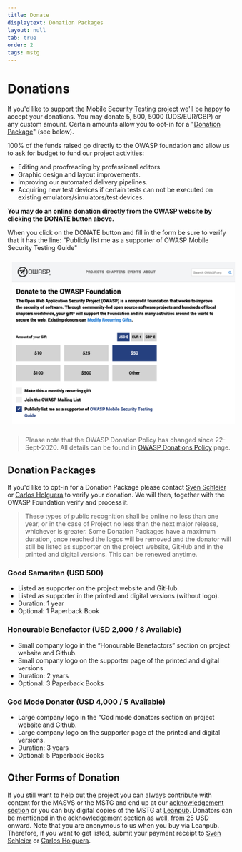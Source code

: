 ```yaml
---
title: Donate
displaytext: Donation Packages
layout: null
tab: true
order: 2
tags: mstg
---
```


# Donations

If you'd like to support the Mobile Security Testing project we'll be happy to accept your donations. You may donate 5, 500, 5000 (UDS/EUR/GBP) or any custom amount. Certain amounts allow you to opt-in for a "[Donation Package](#donation-packages)" (see below).

100% of the funds raised go directly to the OWASP foundation and allow us to ask for budget to fund our project activities:

- Editing and proofreading by professional editors.
- Graphic design and layout improvements.
- Improving our automated delivery pipelines.
- Acquiring new test devices if certain tests can not be executed on existing emulators/simulators/test devices.

**You may do an online donation directly from the OWASP website by clicking the DONATE button above.**

When you click on the DONATE button and fill in the form be sure to verify that it has the line:
"Publicly list me as a supporter of OWASP Mobile Security Testing Guide"

<img style="padding: 10px;" width="500px" src="assets/images/donation_form.png" />

> Please note that the OWASP Donation Policy has changed since 22-Sept-2020. All details can be found in [OWASP Donations Policy](https://owasp.org/www-policy/operational/donations) page.

## Donation Packages

If you'd like to opt-in for a Donation Package please contact [Sven Schleier](mailto:sven.schleier@owasp.org) or [Carlos Holguera](mailto:carlos.holguera@owasp.org) to verify your donation. We will then, together with the OWASP Foundation verify and process it.

> These types of public recognition shall be online no less than one year, or in the case of Project no less than the next major release, whichever is greater. Some Donation Packages have a maximum duration, once reached the logos will be removed and the donator will still be listed as supporter on the project website, GitHub and in the printed and digital versions. This can be renewed anytime.

### Good Samaritan (USD 500)

- Listed as supporter on the project website and GitHub.
- Listed as supporter in the printed and digital versions (without logo).
- Duration: 1 year
- Optional: 1 Paperback Book

### Honourable Benefactor (USD 2,000 / 8 Available)

- Small company logo in the “Honourable Benefactors” section on project website and Github.
- Small company logo on the supporter page of the printed and digital versions.
- Duration: 2 years
- Optional: 3 Paperback Books

### God Mode Donator (USD 4,000 / 5 Available)

- Large company logo in the “God mode donators section on project website and Github.
- Large company logo on the supporter page of the printed and digital versions.
- Duration: 3 years
- Optional: 5 Paperback Books

## Other Forms of Donation

If you still want to help out the project you can always contribute with content for the MASVS or the MSTG and end up at our [acknowledgement section](https://github.com/OWASP/owasp-mstg/blob/master/Document/0x02-Frontispiece.md#acknowledgments "MSTG acknowledgements") or you can buy digital copies of the MSTG at [Leanpub](https://leanpub.com/mobile-security-testing-guide "MSTG at Leanpub"). Donators can be mentioned in the acknowledgement section as well, from 25 USD onward. Note that you are anonymous to us when you buy via Leanpub. Therefore, if you want to get listed, submit your payment receipt to [Sven Schleier](mailto:sven.schleier@owasp.org) or [Carlos Holguera](mailto:carlos.holguera@owasp.org).
